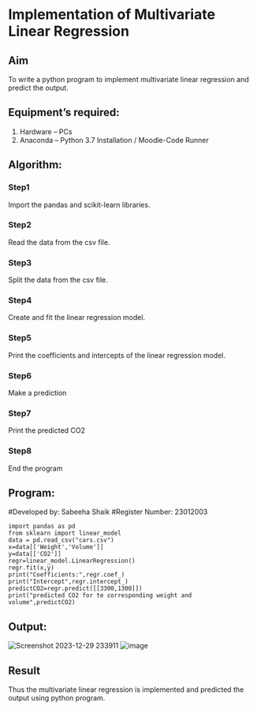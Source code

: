 # Implementation of Multivariate Linear Regression
## Aim
To write a python program to implement multivariate linear regression and predict the output.
## Equipment’s required:
1.	Hardware – PCs
2.	Anaconda – Python 3.7 Installation / Moodle-Code Runner
## Algorithm:
### Step1
Import the pandas and scikit-learn libraries.

### Step2
Read the data from the csv file.

### Step3
Split the data from the csv file.

### Step4
Create and fit the linear regression model.

### Step5
Print the coefficients and intercepts of the linear regression model.

### Step6
Make a prediction

### Step7
Print the predicted CO2

### Step8
End the program

## Program:
#Developed by: Sabeeha Shaik
#Register Number: 23012003
```
import pandas as pd
from sklearn import linear_model
data = pd.read_csv("cars.csv")
x=data[['Weight','Volume']]
y=data[['CO2']]
regr=linear_model.LinearRegression()
regr.fit(x,y)
print("Coefficients:",regr.coef_)
print("Intercept",regr.intercept_)
predictCO2=regr.predict([[3300,1300]])
print("predicted CO2 for te corresponding weight and volume",predictCO2)
```
## Output:
![Screenshot 2023-12-29 233911](https://github.com/Sabeeha23/Multivariate-Linear-Regression/assets/150231876/9afef42b-dd8e-4a30-8727-df64c4ab6add)
![image](https://github.com/Sabeeha23/Multivariate-Linear-Regression/assets/150231876/fba3b6fe-40d3-4f0f-b335-2c8d487a2e85)

## Result
Thus the multivariate linear regression is implemented and predicted the output using python program.
